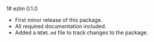 1# ezlm 0.1.0

* First minor release of this package.
* All required documentation included.
* Added a `NEWS.md` file to track changes to the package.
